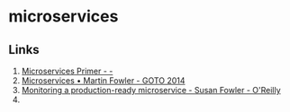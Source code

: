 # microservices


## Links

1. [Microservices Primer  -  - ]()
2. [Microservices • Martin Fowler - GOTO 2014](https://youtu.be/wgdBVIX9ifA)
3. [Monitoring a production-ready microservice - Susan Fowler - O'Reilly](https://www.oreilly.com/learning/monitoring-a-production-ready-microservice)
4. []()
